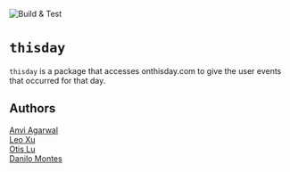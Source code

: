 <!-- [![Open in Visual Studio Code](https://classroom.github.com/assets/open-in-vscode-c66648af7eb3fe8bc4f294546bfd86ef473780cde1dea487d3c4ff354943c9ae.svg)](https://classroom.github.com/online_ide?assignment_repo_id=9089656&assignment_repo_type=AssignmentRepo) -->
![Build & Test](https://github.com/software-students-fall2022/python-package-exercise-project-3-team-2/actions/workflows/build.yaml/badge.svg)

# `thisday`

`thisday` is a package that accesses onthisday.com to give the user events that occurred for that day.

## Authors

[Anvi Agarwal](https://github.com/agarwalanvi01) \
[Leo Xu](https://github.com/Leo6016) \
[Otis Lu](https://github.com/OtisL99) \
[Danilo Montes](https://github.com/danilo-montes)

